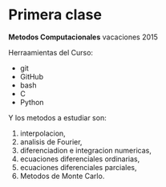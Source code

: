 # Primera clase
**Metodos Computacionales** vacaciones 2015

Herraamientas del Curso:
+ git
+ GitHub
+ bash
+ C
+ Python

Y los metodos a estudiar son:
1. interpolacion,
2. analisis de Fourier,
3. diferenciadion e integracion numericas,
4. ecuaciones diferenciales ordinarias,
5. ecuaciones diferenciales parciales,
6. Metodos de Monte Carlo.



